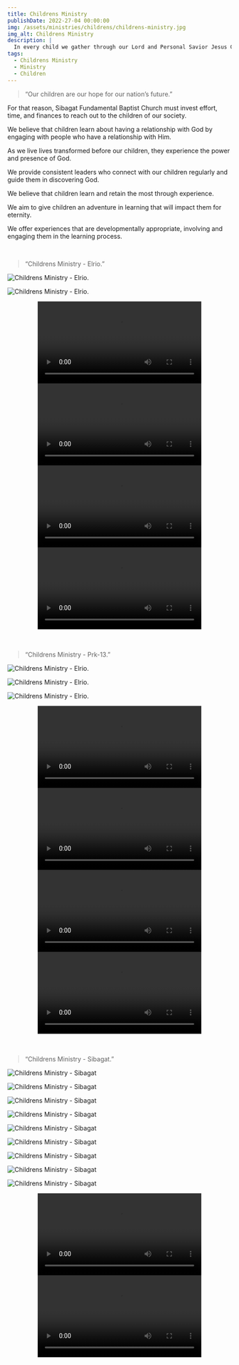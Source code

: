 ```yaml
---
title: Childrens Ministry
publishDate: 2022-27-04 00:00:00
img: /assets/ministries/childrens/childrens-ministry.jpg
img_alt: Childrens Ministry
description: |
  In every child we gather through our Lord and Personal Savior Jesus Christ, all our hard works will be lighten because we believe that our labor is not in Vain in the Lord.
tags:
  - Childrens Ministry
  - Ministry
  - Children
---
```


<Blockquote name="Vision">
“Our children are our hope for our nation’s future.”
</Blockquote>
 

For that reason, Sibagat Fundamental Baptist Church must invest effort, time, and finances to reach out to the children of our society.

We believe that children learn about having a relationship with God by engaging with people who have a relationship with Him.

As we live lives transformed before our children, they experience the power and presence of God.

We provide consistent leaders who connect with our children regularly and guide them in discovering God.

We believe that children learn and retain the most through experience.

We aim to give children an adventure in learning that will impact them for eternity.

We offer experiences that are developmentally appropriate, involving and engaging them in the learning process.

<br/>
<Blockquote name="Elrio">
“Childrens Ministry - Elrio.”
</Blockquote>

![Childrens Ministry - Elrio.](../../../public/assets/ministries/childrens/childrens-ministry-elrio4.jpg)

![Childrens Ministry - Elrio.](../../../public/assets/ministries/childrens/childrens-ministry-elrio2.jpg)

<center><video width="368" controls="" onmouseover="this.play()" onmouseout="this.pause()" loop preload="metadata"><source src="/assets/ministries/childrens/childrens-ministry-elrio.mp4" type="video/mp4"></video></center>

<center><video width="368" controls="" onmouseover="this.play()" onmouseout="this.pause()" loop preload="metadata"><source src="/assets/ministries/childrens/childrens-ministry-elrio2.mp4" type="video/mp4"></video></center>

<center><video width="368" controls="" onmouseover="this.play()" onmouseout="this.pause()" loop preload="metadata"><source src="/assets/ministries/childrens/childrens-ministry-elrio3.mp4" type="video/mp4"></video></center>

<center><video width="368" controls="" onmouseover="this.play()" onmouseout="this.pause()" loop preload="metadata"><source src="/assets/ministries/childrens/childrens-ministry-elrio4.mp4" type="video/mp4"></video></center>

<br/>
<br/>
<Blockquote name="Prk-13">
“Childrens Ministry - Prk-13.”
</Blockquote>

![Childrens Ministry - Elrio.](../../../public/assets/ministries/childrens/bible-story.jpg)

![Childrens Ministry - Elrio.](../../../public/assets/ministries/childrens/childrens15.jpg)

![Childrens Ministry - Elrio.](../../../public/assets/ministries/childrens/childrens14.jpg)

<center><video width="368" controls="" onmouseover="this.play()" onmouseout="this.pause()" loop preload="metadata"><source src="/assets/ministries/childrens/childrens-ministry-p13-2.mp4" type="video/mp4"></video></center>

<center><video width="368" controls="" onmouseover="this.play()" onmouseout="this.pause()" loop preload="metadata"><source src="/assets/ministries/childrens/childrens-ministry-p13-3.mp4" type="video/mp4"></video></center>

<center><video width="368" controls="" onmouseover="this.play()" onmouseout="this.pause()" loop preload="metadata"><source src="/assets/ministries/childrens/childrens-ministry-p13-1.mp4" type="video/mp4"></video></center>

<center><video width="368" controls="" onmouseover="this.play()" onmouseout="this.pause()" loop preload="metadata"><source src="/assets/ministries/childrens/childrens-ministry-p13.mp4" type="video/mp4"></video></center>

<br/>
<br/>
<Blockquote name="Sibagat">
“Childrens Ministry - Sibagat.”
</Blockquote>

![Childrens Ministry - Sibagat](../../../public/assets/ministries/childrens/childrens10.jpg)

![Childrens Ministry - Sibagat](../../../public/assets/ministries/childrens/childrens1.jpg)

![Childrens Ministry - Sibagat](../../../public/assets/ministries/childrens/childrens6.jpg)

![Childrens Ministry - Sibagat](../../../public/assets/ministries/childrens/childrens-sundayschool5.jpg)

![Childrens Ministry - Sibagat](../../../public/assets/ministries/childrens/childrens-sundayschool2.jpg)

![Childrens Ministry - Sibagat](../../../public/assets/ministries/childrens/childrens-sundayschool4.jpg)

![Childrens Ministry - Sibagat](../../../public/assets/ministries/childrens/childrens-sundayschool3.jpg)

![Childrens Ministry - Sibagat](../../../public/assets/ministries/childrens/childrens-sunday-school.jpg)

![Childrens Ministry - Sibagat](../../../public/assets/ministries/childrens/childrens-sundayschool6.jpg)

<center><video width="368" controls="" onmouseover="this.play()" onmouseout="this.pause()" loop preload="metadata"><source src="/assets/ministries/childrens/childrens-ministry-sibagat2.mp4" type="video/mp4"></video></center>

<center><video width="368" controls="" onmouseover="this.play()" onmouseout="this.pause()" loop preload="metadata"><source src="/assets/ministries/childrens/childrens-ministry-sibagat.mp4" type="video/mp4"></video></center>

